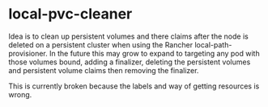 # local-pvc-cleaner

Idea is to clean up persistent volumes and there claims after the node is deleted
on a persistent cluster when using the Rancher local-path-provisioner. In the 
future this may grow to expand to targeting any pod with those volumes bound,
adding a finalizer, deleting the persistent volumes and persistent volume claims
then removing the finalizer.

This is currently broken because the labels and way of getting resources is wrong.
